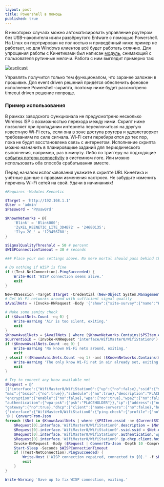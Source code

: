```yaml
---
layout: post
title: Powershell в помощь
published: true
---
```


В некоторых случаях можно автоматизировать управление роутером без USB-накопителя и/или развёрнутого Entware с помощью Powershell. 
На Linux он портрирован не полностью и приведённый ниже пример не работает, но для Windows клиентов всё будет работать отлично.
Для упрощения работы с Кинетиками был написан [модуль](https://www.powershellgallery.com/packages/Keenetic), снимающий с пользователя рутинные мелочи. Работа с ним выглядит примерно так:

[![asciicast](https://asciinema.org/a/399922.svg)](https://asciinema.org/a/399922)

Управлять получится только тем функционалом, что заранее заложен в прошивке. Для event driven решений придётся обеспечить фоновое исполнение Powershell-скрипта, поэтому ниже будет рассмотрено timeout driven решение попроще.

### Пример использования

В рамках заводского функционала не предусмотрено несколько Wireless ISP с возможностью перехода между ними. Скрипт ниже позволяет при пропадании интернета переключиться на другую известную Wi-Fi сеть, если она в зоне доступа роутера и удовлетворяет требованиям по силе сигнала.
Wi-Fi cети перебираются до тех пор, пока не будет восстановлена связь с интернетом.
Исполнение скрипта можно назначить в планировщике заданий для периодического выполнения, например, раз в минуту. Либо по триггеру на подходящие [события потери connectivity](https://answers.microsoft.com/en-us/windows/forum/all/network-connection-event-logs/517b72ce-240b-4f86-a560-e11a86ed03be) в системном логе. Или можно использовать оба способа срабатывания вместе.

Перед началом использвования укажите в скрипте URL Кинетика и учётные данные с правами изменения настроек. Не забудьте изменить перечень Wi-Fi сетей на свой.
Удачи в начинаниях!

```powershell
#Requires -Modules Keenetic

$Target = 'http://192.168.1.1'
$User = 'admin'
$Password = 'P@ssw0rd'

$KnownNetworks = @{
    'Blink' = 'Blink000'; 
    'ZyXEL_KEENETIC_LITE_3D4B72' = '24680135';
    'Ilya_2G_' = '123456788';
}

$SignalQualityThreshold = 50 # percent
$WISPConnectionTimeout = 30 # seconds

### Place your own settings above. No mere mortal should pass behind this line

# Do nothing if WISP is fine
if ((Test-NetConnection).PingSucceeded) {
    Write-Host 'WISP connection seems alive.'
    exit
}

New-KNSession -Target $Target -Credential (New-Object System.Management.Automation.PSCredential($User, (ConvertTo-SecureString $Password -AsPlainText -Force))) -AsDefaultSession
# Get Wi-Fi networks around with sufficient signal quality
$AvailNets = (Invoke-KNRequest -Body '{"show":{"site-survey":{"name":"WifiMaster0"}}}').show.'site-survey'.ap_cell | where quality -ge $SignalQualityThreshold

# Make some sanity check
if ($AvailNets.Count -eq 0) {
    Write-Warning 'Air is too silent, exiting.'
    exit
}
$KnownAvailNets = $AvailNets | where {$KnownNetworks.Contains($PSItem.essid)}
$CurrentSSID = (Invoke-KNRequest 'interface/WifiMaster0/WifiStation0').ssid
if ($KnownAvailNets.Count -eq 0) {
    Write-Warning 'No known Wi-Fi nets around, exiting.'
    exit
} elseif (($KnownAvailNets.Count -eq 1) -and ($KnownNetworks.Contains($CurrentSSID))) {
    Write-Warning 'The only know Wi-Fi net in air already set, exiting.'
    exit
}

# Try to connect any know available net
$Request = @'
[{"interface":{"WifiMaster0/WifiStation0":{"up":{"no":false},"ssid":{"ssid":"PLACEHOLDER"},
"mac":{"bssid":{"no":true}},"schedule":{"no":true},"description":"PLACEHOLDER",
"encryption":{"enable":{"no":false},"wpa":{"no":true},"wpa2":{"no":false},"owe":{"no":true},"wpa3":{"no":true}},
"authentication":{"wpa-psk":{"psk":"PLACEHOLDER"}},"ip":{"address":{"no":true,"dhcp":true},"name-server":[{"no":true}],
"gateway":{"no":true},"dhcp":{"client":{"name-servers":{"no":false},"hostname":"PLACEHOLDER"}},"global":{"order":1}}}}},
{"interface":{"WifiMaster0/WifiStation0":{"ping-check":{"profile":{"no":true}}}}},{"system":{"configuration":{"save":true}}}]
'@ | ConvertFrom-Json
foreach ($Net in $KnownAvailNets | where {$PSItem.essid -ne $CurrentSSID}) {   
    $Request[0].interface.'WifiMaster0/WifiStation0'.description = $Net.essid
    $Request[0].interface.'WifiMaster0/WifiStation0'.ssid.ssid = $Net.essid
    $Request[0].interface.'WifiMaster0/WifiStation0'.authentication.'wpa-psk'.psk = $KnownNetworks[$Net.essid]
    $Request[0].interface.'WifiMaster0/WifiStation0'.ip.dhcp.client.hostname = (New-Guid).ToString().Split('-')[0]
    Invoke-KNRequest -Body ($Request | ConvertTo-Json -Depth 10 -Compress) | Out-Null
    Start-Sleep -Seconds $WISPConnectionTimeout
    if ((Test-NetConnection).PingSucceeded) {
        Write-Host ('WISP connection repaired, connected to {0}.' -f $Net.essid)
        exit
    }
}

Write-Warning 'Gave up to fix WISP connection, exiting.'
```
